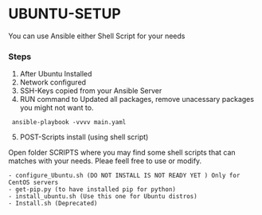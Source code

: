 # UBUNTU-SETUP

You can use Ansible either Shell Script for your needs

### Steps ###

1. After Ubuntu Installed 
2. Network configured
3. SSH-Keys copied from your Ansible Server
4. RUN command to Updated all packages, remove unacessary packages you might not want to.

```
 ansible-playbook -vvvv main.yaml 
```
5. POST-Scripts install (using shell script)

Open folder SCRIPTS where you may find some shell scripts that can matches with your needs. Pleae feell free to use or modify.
```
- configure_Ubuntu.sh (DO NOT INSTALL IS NOT READY YET ) Only for CentOS servers
- get-pip.py (to have installed pip for python)
- install_ubuntu.sh (Use this one for Ubuntu distros)
- Install.sh (Deprecated)
```

